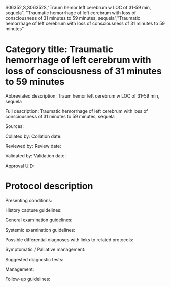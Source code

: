S06352,S,S06352S,"Traum hemor left cerebrum w LOC of 31-59 min, sequela", "Traumatic hemorrhage of left cerebrum with loss of consciousness of 31 minutes to 59 minutes, sequela","Traumatic hemorrhage of left cerebrum with loss of consciousness of 31 minutes to 59 minutes"
# Category title: Traumatic hemorrhage of left cerebrum with loss of consciousness of 31 minutes to 59 minutes

Abbreviated description: Traum hemor left cerebrum w LOC of 31-59 min, sequela

Full description: Traumatic hemorrhage of left cerebrum with loss of consciousness of 31 minutes to 59 minutes, sequela

Sources:

Collated by:
Collation date:

Reviewed by:
Review date:

Validated by:
Validation date:

Approval UID:

# Protocol description

Presenting conditions:

History capture guidelines:

General examination guidelines:

Systemic examination guidelines:

Possible differential diagnoses with links to related protocols:

Symptomatic / Palliative management:

Suggested diagnostic tests:

Management:

Follow-up guidelines:
